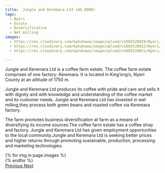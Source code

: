 ```yaml
---
title:  Jungle and Keremara Ltd (AG.0008)
tags:
  - Nyeri
  - Estate
  - Diversification
  - Wet milling
images:
  - https://res.cloudinary.com/mykahawa/image/upload/v1602528020/Nyeri/Jungle-Keremara/jungle_and_Keremara_ltd_part_of_there_farm_go3fie.jpg
  - https://res.cloudinary.com/mykahawa/image/upload/v1602528012/Nyeri/Jungle-Keremara/Jungle_and_Keremara_ltd_farm_machinery_used_during_disease_and_pest_control_can_also_be_used_for_application_of_fertilizer_too._uigrt5.jpg
  - https://res.cloudinary.com/mykahawa/image/upload/v1602528021/Nyeri/Jungle-Keremara/part_of_the_coffee_Jungle_and_Keremara_ltd_cdio95.jpg

---
```


Jungle and Keremara Ltd is a coffee farm estate. The coffee farm estate comprises of one factory: Keremara. It is located in King’ong’o, Nyeri County at an altitude of 1750 m.

<!--more-->

Jungle and Keremara Ltd produces its coffee with pride and care and sells it with dignity and with knowledge and understanding of the coffee market and its customer needs. Jungle and Keremara Ltd has invested in wet milling,they process both green beans and roasted coffee via Keremara factory.

The farm promotes business diversification at farm as a means of diversifying its income sources.The coffee farm estate has a coffee shop and factory. Jungle and Keremara Ltd has given employment opportunities to the local community.Jungle and Keremara Ltd is seeking better prices and higher returns through promoting sustainable, production, processing and marketing technologies.


<div id="carouselExampleControls" class="carousel slide mb-4" data-ride="carousel">
    <div class="carousel-inner">
        {% for img in page.images %}
            <div class="carousel-item {% if forloop.first %}active{% endif %}">
                <img src="{{ img }}" class="d-block w-100" alt="">
            </div>
        {% endfor %}
    </div>
    <a class="carousel-control-prev" href="#carouselExampleControls" role="button" data-slide="prev">
        <span class="carousel-control-prev-icon" aria-hidden="true"></span>
        <span class="sr-only">Previous</span>
    </a>
    <a class="carousel-control-next" href="#carouselExampleControls" role="button" data-slide="next">
        <span class="carousel-control-next-icon" aria-hidden="true"></span>
        <span class="sr-only">Next</span>
    </a>
</div>